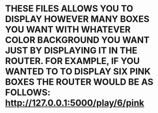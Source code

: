 # THESE FILES ALLOWS YOU TO DISPLAY HOWEVER MANY BOXES YOU WANT WITH WHATEVER COLOR BACKGROUND YOU WANT JUST BY DISPLAYING IT IN THE ROUTER. FOR EXAMPLE, IF YOU WANTED TO TO DISPLAY SIX PINK BOXES THE ROUTER WOULD BE AS FOLLOWS: http://127.0.0.1:5000/play/6/pink